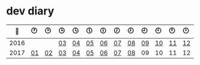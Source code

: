 # dev diary

| :calendar: | :clock1: | :clock2: | :clock3: | :clock4: | :clock5: | :clock6: | :clock7: | :clock8: | :clock9: | :clock10: | :clock11: | :clock12: |
:-----:|:-- |:-- |:-- |:-- |:-- |:-- |:-- |:-- |:-- |:-- |:-- |:-- |
| 2016 |    |    | [03](2016/03.md) | [04](2016/04.md) | [05](2016/05.md) | [06](2016/06.md) | [07](2016/07.md) | [08](2016/08.md) | [09](2016/09.md) | [10](2016/10.md) | [11](2016/11.md) | [12](2016/12.md) |
| 2017 | [01](2017/01.md) | [02](2017/02.md) | [03](2017/03.md) | [04](2017/04.md) | [05](2017/05.md) | [06](2017/06.md) | [07](2017/07.md) | [08](2017/08.md) | 09 | 10 | 11 | 12 |

